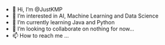 - 👋 Hi, I’m @JustKMP
- 👀 I’m interested in AI, Machine Learning and Data Science
- 🌱 I’m currently learning Java and Python
- 💞️ I’m looking to collaborate on nothing for now...
- 📫 How to reach me ...
